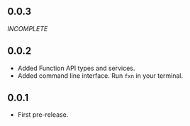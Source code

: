## 0.0.3
*INCOMPLETE*

## 0.0.2
+ Added Function API types and services.
+ Added command line interface. Run `fxn` in your terminal.

## 0.0.1
+ First pre-release.